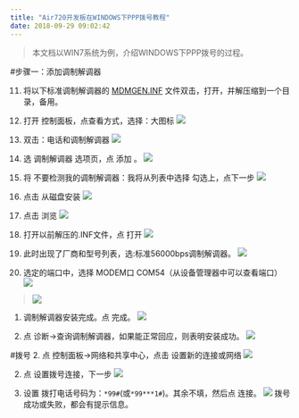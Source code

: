 ```yaml
---
title: "Air720开发板在WINDOWS下PPP拨号教程"
date: 2018-09-29 09:02:42
---
```


> 本文档以WIN7系统为例，介绍WINDOWS下PPP拨号的过程。

 

#步骤一：添加调制解调器


11.  将以下标准调制解调器的 [MDMGEN.INF](http://openluat-luatcommunity.oss-cn-hangzhou.aliyuncs.com/attachment/20200609163650125_P25Qz1e95baed0a8756ef_MDMGEN.INF "MDMGEN.INF") 文件双击，打开，并解压缩到一个目录，备用。

2. 打开 控制面板，点查看方式，选择：大图标
![](http://oldask.openluat.com/image/show/attachments-2018-09-Hcyc8rNH5baecf2e7f3fe.png)

12. 双击：电话和调制解调器
![](http://doc.openluat.com/api/static/editormd/php/../uploads/5_98971.png)

13. 选 调制解调器 选项页，点 添加 。
![](http://doc.openluat.com/api/static/editormd/php/../uploads/5_67180.png)

14. 将 不要检测我的调制解调器：我将从列表中选择 勾选上，点下一步
![](http://doc.openluat.com/api/static/editormd/php/../uploads/5_83333.png)

13. 点击 从磁盘安装
![](http://doc.openluat.com/api/static/editormd/php/../uploads/5_72499.png)

561. 点击 浏览
![](http://doc.openluat.com/api/static/editormd/php/../uploads/5_44035.png)

5615. 打开以前解压的.INF文件，点 打开
![](http://doc.openluat.com/api/static/editormd/php/../uploads/5_92433.png)

1. 此时出现了厂商和型号列表，选:标准56000bps调制解调器。
![](http://doc.openluat.com/api/static/editormd/php/../uploads/5_75208.png)

1. 选定的端口中，选择 MODEM口 COM54（从设备管理器中可以查看端口）
![](http://doc.openluat.com/api/static/editormd/php/../uploads/5_42375.png)
> ![](http://doc.openluat.com/api/static/editormd/php/../uploads/5_35690.png)

1. 调制解调器安装完成。点 完成。
![](http://doc.openluat.com/api/static/editormd/php/../uploads/5_46176.png)


1. 点 诊断->查询调制解调器，如果能正常回应，则表明安装成功。
![](http://doc.openluat.com/api/static/editormd/php/../uploads/5_68593.png)

#拨号
2. 点 控制面板->网络和共享中心，点击 设置新的连接或网络
![](http://doc.openluat.com/api/static/editormd/php/../uploads/5_76919.png)

2. 点 设置拨号连接，下一步
![](http://doc.openluat.com/api/static/editormd/php/../uploads/5_28271.png)

2. 设置 拨打电话号码为：```*99#```(或```*99***1#```)。其余不填，然后点 连接。
![](http://doc.openluat.com/api/static/editormd/php/../uploads/5_12814.png)
拨号成功或失败，都会有提示信息。